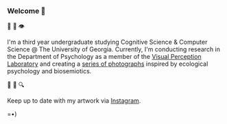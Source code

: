 ### Welcome 👋

🧠 💾 👁️

I'm a third year undergraduate studying Cognitive Science & Computer Science @ The University of Georgia. Currently, I'm conducting research in the Department of Psychology as a member of the <a href="https://research.franklin.uga.edu/visual-perception-laboratory/" target="_blank">Visual Perception Laboratory</a> and creating a <a href="https://www.austinkral.com/persistence-of-vision#1" target="_blank">series of photographs</a> inspired by ecological psychology and biosemiotics. 

🌱 🐜 🔍

Keep up to date with my artwork via <a href="https://www.instagram.com/austinkral/" target="_blank">Instagram</a>.

=•)

<!--
**austinkral/austinkral** is a ✨ _special_ ✨ repository because its `README.md` (this file) appears on your GitHub profile.

Here are some ideas to get you started:

- 🔭 I’m currently working on ...
- 🌱 I’m currently learning ...
- 👯 I’m looking to collaborate on ...
- 🤔 I’m looking for help with ...
- 💬 Ask me about ...
- 📫 How to reach me: ...
- 😄 Pronouns: ...
- ⚡ Fun fact: ...
-->
